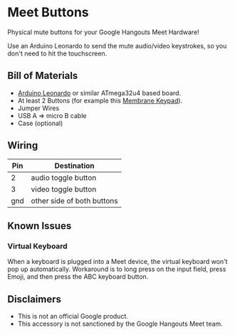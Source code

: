 # Meet Buttons

Physical mute buttons for your Google Hangouts Meet Hardware!

Use an Arduino Leonardo to send the mute audio/video keystrokes, so you don't
need to hit the touchscreen.

## Bill of Materials

* [Arduino Leonardo](https://www.adafruit.com/product/849) or similar ATmega32u4
  based board.
* At least 2 Buttons (for example this [Membrane Keypad](https://www.adafruit.com/product/1332)).
* Jumper Wires
* USB A => micro B cable
* Case (optional)

## Wiring

| Pin | Destination |
| --- | ----------- |
| 2   | audio toggle button |
| 3   | video toggle button |
| gnd | other side of both buttons |

## Known Issues

### Virtual Keyboard

When a keyboard is plugged into a Meet device, the virtual keyboard won't pop up
automatically.  Workaround is to long press on the input field, press Emoji, and
then press the ABC keyboard button.

## Disclaimers

* This is not an official Google product.
* This accessory is not sanctioned by the Google Hangouts Meet team.
